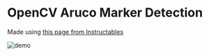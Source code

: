 # OpenCV Aruco Marker Detection
Made using [this page from Instructables](https://www.instructables.com/Distance-Estimation-Using-Opencv-and-ArUco-Marker/)


![demo](demo.gif)